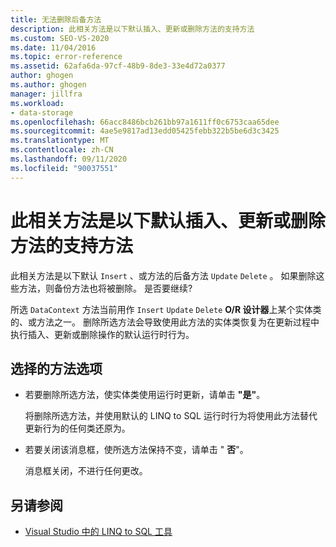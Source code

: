 ```yaml
---
title: 无法删除后备方法
description: 此相关方法是以下默认插入、更新或删除方法的支持方法
ms.custom: SEO-VS-2020
ms.date: 11/04/2016
ms.topic: error-reference
ms.assetid: 62afa6da-97cf-48b9-8de3-33e4d72a0377
author: ghogen
ms.author: ghogen
manager: jillfra
ms.workload:
- data-storage
ms.openlocfilehash: 66acc8486bcb261bb97a1611ff0c6753caa65dee
ms.sourcegitcommit: 4ae5e9817ad13edd05425febb322b5be6d3c3425
ms.translationtype: MT
ms.contentlocale: zh-CN
ms.lasthandoff: 09/11/2020
ms.locfileid: "90037551"
---
```

# <a name="this-related-method-is-the-backing-method-for-the-following-default-insert-update-or-delete-methods"></a>此相关方法是以下默认插入、更新或删除方法的支持方法

此相关方法是以下默认 `Insert` 、或方法的后备方法 `Update` `Delete` 。 如果删除这些方法，则备份方法也将被删除。 是否要继续?

所选 `DataContext` 方法当前用作 `Insert` `Update` `Delete` **O/R 设计器**上某个实体类的、或方法之一。 删除所选方法会导致使用此方法的实体类恢复为在更新过程中执行插入、更新或删除操作的默认运行时行为。

## <a name="selected-method-options"></a>选择的方法选项

- 若要删除所选方法，使实体类使用运行时更新，请单击 **"是"**。

   将删除所选方法，并使用默认的 LINQ to SQL 运行时行为将使用此方法替代更新行为的任何类还原为。

- 若要关闭该消息框，使所选方法保持不变，请单击 " **否**"。

   消息框关闭，不进行任何更改。

## <a name="see-also"></a>另请参阅

- [Visual Studio 中的 LINQ to SQL 工具](../data-tools/linq-to-sql-tools-in-visual-studio2.md)